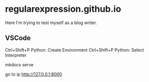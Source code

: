 # regularexpression.github.io
Here I'm trying to test myself as a blog writer.


## VSCode
Ctrl+Shift+P
Python: Create Environment
Ctrl+Shift+P
Python: Select Interpreter

mkdocs serve

go to ip
http://127.0.0.1:8000